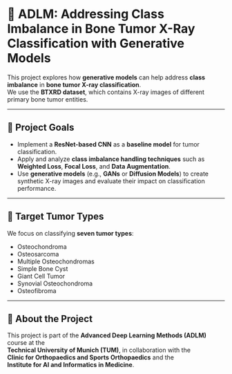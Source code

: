 # 🦴 **ADLM: Addressing Class Imbalance in Bone Tumor X-Ray Classification with Generative Models**

This project explores how **generative models** can help address **class imbalance** in **bone tumor X-ray classification**.  
We use the **BTXRD dataset**, which contains X-ray images of different primary bone tumor entities.

---

## **🎯 Project Goals**

- Implement a **ResNet-based CNN** as a **baseline model** for tumor classification.  
- Apply and analyze **class imbalance handling techniques** such as **Weighted Loss**, **Focal Loss**, and **Data Augmentation**.  
- Use **generative models** (e.g., **GANs** or **Diffusion Models**) to create synthetic X-ray images and evaluate their impact on classification performance.  

---

## **🦴 Target Tumor Types**

We focus on classifying **seven tumor types**:

- Osteochondroma  
- Osteosarcoma  
- Multiple Osteochondromas  
- Simple Bone Cyst  
- Giant Cell Tumor  
- Synovial Osteochondroma  
- Osteofibroma  

---

## **🏫 About the Project**

This project is part of the **Advanced Deep Learning Methods (ADLM)** course at the  
**Technical University of Munich (TUM)**, in collaboration with the  
**Clinic for Orthopaedics and Sports Orthopaedics** and the  
**Institute for AI and Informatics in Medicine**.
